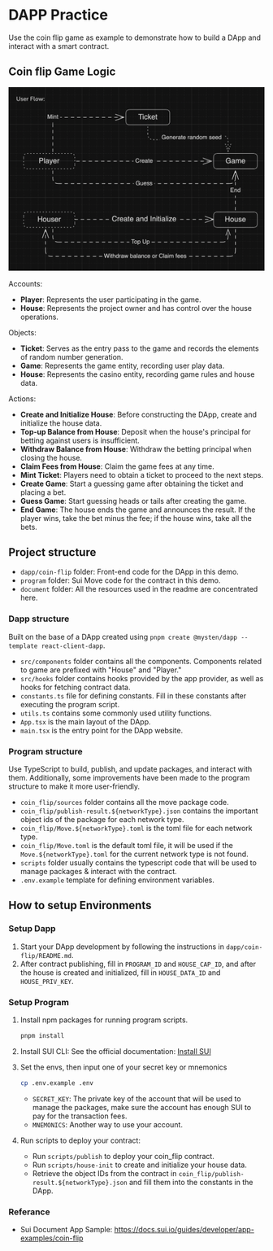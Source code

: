 # DAPP Practice
Use the coin flip game as example to demonstrate how to build a DApp and interact with a smart contract.

## Coin flip Game Logic

![User Flow](documents/image.png)

Accounts:
- **Player**: Represents the user participating in the game.
- **House**: Represents the project owner and has control over the house operations.

Objects:
- **Ticket**: Serves as the entry pass to the game and records the elements of random number generation.
- **Game**: Represents the game entity, recording user play data.
- **House**: Represents the casino entity, recording game rules and house data.

Actions:
- **Create and Initialize House**: Before constructing the DApp, create and initialize the house data.
- **Top-up Balance from House**: Deposit when the house's principal for betting against users is insufficient.
- **Withdraw Balance from House**: Withdraw the betting principal when closing the house.
- **Claim Fees from House**: Claim the game fees at any time.
- **Mint Ticket**: Players need to obtain a ticket to proceed to the next steps.
- **Create Game**: Start a guessing game after obtaining the ticket and placing a bet.
- **Guess Game**: Start guessing heads or tails after creating the game.
- **End Game**: The house ends the game and announces the result. If the player wins, take the bet minus the fee; if the house wins, take all the bets.

## Project structure

- `dapp/coin-flip` folder: Front-end code for the DApp in this demo.
- `program` folder: Sui Move code for the contract in this demo.
- `document` folder: All the resources used in the readme are concentrated here.

### Dapp structure
Built on the base of a DApp created using `pnpm create @mysten/dapp --template react-client-dapp`.

- `src/components` folder contains all the components. Components related to game are prefixed with "House" and "Player."
- `src/hooks` folder contains hooks provided by the app provider, as well as hooks for fetching contract data.
- `constants.ts` file for defining constants. Fill in these constants after executing the program script.
- `utils.ts` contains some commonly used utility functions.
- `App.tsx` is the main layout of the DApp.
- `main.tsx` is the entry point for the DApp website.

### Program structure
Use TypeScript to build, publish, and update packages, and interact with them. Additionally, some improvements have been made to the program structure to make it more user-friendly.

- `coin_flip/sources` folder contains all the move package code.
- `coin_flip/publish-result.${networkType}.json` contains the important object ids of the package for each network type.
- `coin_flip/Move.${networkType}.toml` is the toml file for each network type.
- `coin_flip/Move.toml` is the default toml file, it will be used if the `Move.${networkType}.toml` for the current network type is not found.
- `scripts` folder usually contains the typescript code that will be used to manage packages & interact with the contract.
- `.env.example` template for defining environment variables.


## How to setup Environments

### Setup Dapp

1. Start your DApp development by following the instructions in `dapp/coin-flip/README.md`.
2. After contract publishing, fill in `PROGRAM_ID` and `HOUSE_CAP_ID`, and after the house is created and initialized, fill in `HOUSE_DATA_ID` and `HOUSE_PRIV_KEY`.

### Setup Program
1. Install npm packages for running program scripts.
   
    ```bash
    pnpm install
    ```

1. Install SUI CLI: See the official documentation: [Install SUI](https://docs.sui.io/guides/developer/getting-started/sui-install)

2. Set the envs, then input one of your secret key or mnemonics
   
    ```bash
    cp .env.example .env
    ```
     - `SECRET_KEY`: The private key of the account that will be used to manage the packages, make sure the account has enough SUI to pay for the transaction fees.
     - `MNEMONICS`: Another way to use your account.

3. Run scripts to deploy your contract:
    
    - Run `scripts/publish` to deploy your coin_flip contract.
    - Run `scripts/house-init` to create and initialize your house data.
    - Retrieve the object IDs from the contract in `coin_flip/publish-result.${networkType}.json` and fill them into the constants in the DApp.

### Referance
- Sui Document App Sample: https://docs.sui.io/guides/developer/app-examples/coin-flip